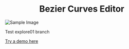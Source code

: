 <h1 align="center">
  Bezier Curves Editor
</h1>


![Sample Image](https://github-production-user-asset-6210df.s3.amazonaws.com/8528631/250751671-fa6714a4-8050-4f47-acbe-3b489f3f8671.png)


Test explore01 branch

<!---
[![](https://user-images.githubusercontent.com/1910649/34161999-92d60dac-e4d2-11e7-9802-62973005e345.png)]
(https://mentos1386.github.io/bezier-curve-drawing/)
 -->

[Try a demo here](https://fismerio.github.io/bezier-curve-drawing/)

<!---

Part of a university curse Computer Graphics. Task was to create a tool
for drawing bezier curves.

Part of the task was to make it in JS with only Canvas. And without any
libraries.

[Demo](https://mentos1386.github.io/bezier-curve-drawing/)

## TODO

 * [ ] Implement Continuity 2

 -->
